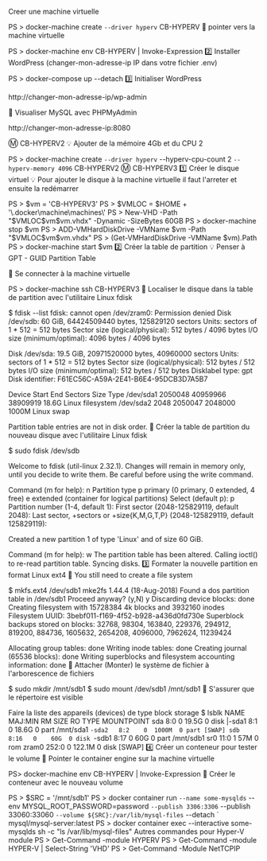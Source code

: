 Creer une machine virtuelle

PS > docker-machine create `
      --driver hyperv `
      CB-HYPERV
📌 pointer vers la machine virtuelle

PS > docker-machine env CB-HYPERV | Invoke-Expression
2️⃣ Installer WordPress (changer-mon-adresse-ip IP dans votre fichier .env)

PS > docker-compose up --detach
3️⃣ Initialiser WordPress

http://changer-mon-adresse-ip/wp-admin

📌 Visualiser MySQL avec PHPMyAdmin

http://changer-mon-adresse-ip:8080

Ⓜ️ CB-HYPERV2
💡 Ajouter de la mémoire 4Gb et du CPU 2

PS > docker-machine create `
      --driver hyperv `
      --hyperv-cpu-count 2 `
      --hyperv-memory 4096 `
      CB-HYPERV2
Ⓜ️ CB-HYPERV3
1️⃣ Créer le disque virtuel
💡 Pour ajouter le disque à la machine virtuelle il faut l'arreter et ensuite la redémarrer

PS > $vm = 'CB-HYPERV3'
PS > $VMLOC = $HOME + '\.docker\machine\machines\'
PS > New-VHD -Path "$VMLOC\$vm\$vm.vhdx" -Dynamic -SizeBytes 60GB
PS > docker-machine stop $vm
PS > ADD-VMHardDiskDrive -VMName $vm -Path "$VMLOC\$vm\$vm.vhdx"
PS > (Get-VMHardDiskDrive -VMName $vm).Path
PS > docker-machine start $vm
2️⃣ Créer la table de partition
💡 Penser à GPT - GUID Partition Table

📌 Se connecter à la machine virtuelle

PS > docker-machine ssh CB-HYPERV3
📌 Localiser le disque dans la table de partition avec l'utilitaire Linux fdisk

$ fdisk --list
fdisk: cannot open /dev/zram0: Permission denied
Disk /dev/sdb: 60 GiB, 64424509440 bytes, 125829120 sectors
Units: sectors of 1 * 512 = 512 bytes
Sector size (logical/physical): 512 bytes / 4096 bytes
I/O size (minimum/optimal): 4096 bytes / 4096 bytes


Disk /dev/sda: 19.5 GiB, 20971520000 bytes, 40960000 sectors
Units: sectors of 1 * 512 = 512 bytes
Sector size (logical/physical): 512 bytes / 512 bytes
I/O size (minimum/optimal): 512 bytes / 512 bytes
Disklabel type: gpt
Disk identifier: F61EC56C-A59A-2E41-B6E4-95DCB3D7A5B7

Device       Start      End  Sectors  Size Type
/dev/sda1  2050048 40959966 38909919 18.6G Linux filesystem
/dev/sda2     2048  2050047  2048000 1000M Linux swap

Partition table entries are not in disk order.
📌 Créer la table de partition du nouveau disque avec l'utilitaire Linux fdisk

$ sudo fdisk /dev/sdb

Welcome to fdisk (util-linux 2.32.1).
Changes will remain in memory only, until you decide to write them.
Be careful before using the write command.


Command (m for help): n
Partition type
   p   primary (0 primary, 0 extended, 4 free)
   e   extended (container for logical partitions)
Select (default p): p
Partition number (1-4, default 1):
First sector (2048-125829119, default 2048):
Last sector, +sectors or +size{K,M,G,T,P} (2048-125829119, default 125829119):

Created a new partition 1 of type 'Linux' and of size 60 GiB.

Command (m for help): w
The partition table has been altered.
Calling ioctl() to re-read partition table.
Syncing disks.
3️⃣ Formater la nouvelle partition en format Linux ext4
📌 You still need to create a file system

$ mkfs.ext4 /dev/sdb1
mke2fs 1.44.4 (18-Aug-2018)
Found a dos partition table in /dev/sdb1
Proceed anyway? (y,N) y
Discarding device blocks: done
Creating filesystem with 15728384 4k blocks and 3932160 inodes
Filesystem UUID: 3bebf011-f169-4f52-b928-a436d0fd730e
Superblock backups stored on blocks:
        32768, 98304, 163840, 229376, 294912, 819200, 884736, 1605632, 2654208,
        4096000, 7962624, 11239424

Allocating group tables: done
Writing inode tables: done
Creating journal (65536 blocks): done
Writing superblocks and filesystem accounting information:
done
📌 Attacher (Monter) le système de fichier à l'arborescence de fichiers

$ sudo mkdir /mnt/sdb1
$ sudo mount /dev/sdb1 /mnt/sdb1
📌 S'assurer que le répertoire est visible

Faire la liste des appareils (devices) de type block storage
$ lsblk
NAME   MAJ:MIN RM   SIZE RO TYPE MOUNTPOINT
sda      8:0    0  19.5G  0 disk
|-sda1   8:1    0  18.6G  0 part /mnt/sda1
`-sda2   8:2    0  1000M  0 part [SWAP]
sdb      8:16   0    60G  0 disk
`-sdb1   8:17   0    60G  0 part /mnt/sdb1
sr0     11:0    1    57M  0 rom
zram0  252:0    0 122.1M  0 disk [SWAP]
4️⃣ Créer un conteneur pour tester le volume
📌 Pointer le container engine sur la machine virtuelle

PS> docker-machine env CB-HYPERV | Invoke-Expression
📌 Créer le conteneur avec le nouveau volume

PS > $SRC = '/mnt/sdb1'
PS > docker container run `
         --name some-mysqlds `
         --env MYSQL_ROOT_PASSWORD=password `
         --publish 3306:3306 `
         --publish 33060:33060 `
         --volume ${SRC}:/var/lib/mysql-files `
         --detach `
         mysql/mysql-server:latest
PS > docker container exec --interactive some-mysqlds sh -c "ls /var/lib/mysql-files"
Autres commandes pour Hyper-V module
PS > Get-Command -module HYPERV
PS > Get-Command -module HYPER-V | Select-String 'VHD'
PS > Get-Command -Module NetTCPIP
